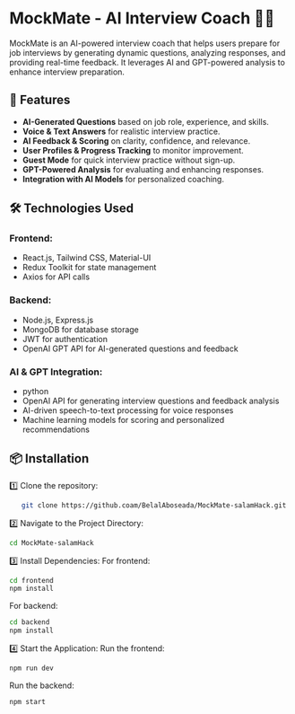 # MockMate - AI Interview Coach 🎤🤖  

MockMate is an AI-powered interview coach that helps users prepare for job interviews by generating dynamic questions, analyzing responses, and providing real-time feedback. It leverages AI and GPT-powered analysis to enhance interview preparation.  

## 🚀 Features  

- **AI-Generated Questions** based on job role, experience, and skills.  
- **Voice & Text Answers** for realistic interview practice.  
- **AI Feedback & Scoring** on clarity, confidence, and relevance.  
- **User Profiles & Progress Tracking** to monitor improvement.  
- **Guest Mode** for quick interview practice without sign-up.  
- **GPT-Powered Analysis** for evaluating and enhancing responses.  
- **Integration with AI Models** for personalized coaching.  

## 🛠️ Technologies Used  

### **Frontend:**  

- React.js, Tailwind CSS, Material-UI  
- Redux Toolkit for state management  
- Axios for API calls  


### **Backend:**  

- Node.js, Express.js  
- MongoDB for database storage  
- JWT for authentication  
- OpenAI GPT API for AI-generated questions and feedback  

### **AI & GPT Integration:**  

- python 
- OpenAI API for generating interview questions and feedback analysis  
- AI-driven speech-to-text processing for voice responses  
- Machine learning models for scoring and personalized recommendations  

## 📦 Installation  

1️⃣ Clone the repository:  
```bash
   git clone https://github.coam/BelalAboseada/MockMate-salamHack.git
```
2️⃣ Navigate to the Project Directory:
```bash
cd MockMate-salamHack
```
3️⃣ Install Dependencies:
For frontend:

```bash
cd frontend
npm install
```
For backend:

```bash
cd backend
npm install
```
4️⃣ Start the Application:
Run the frontend:

```bash
npm run dev
```

Run the backend:
```bash
npm start
```


